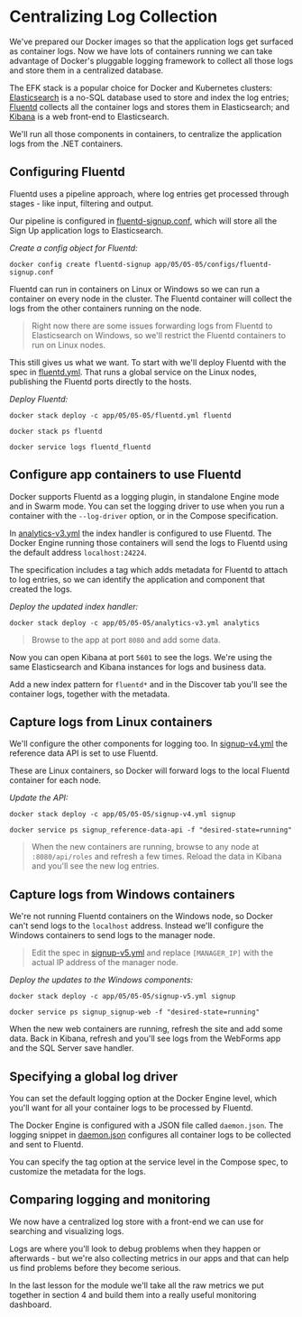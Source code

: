 # Centralizing Log Collection

We've prepared our Docker images so that the application logs get surfaced as container logs. Now we have lots of containers running we can take advantage of Docker's pluggable logging framework to collect all those logs and store them in a centralized database.

The EFK stack is a popular choice for Docker and Kubernetes clusters: [Elasticsearch]() is a no-SQL database used to store and index the log entries; [Fluentd]() collects all the container logs and stores them in Elasticsearch; and [Kibana]() is a web front-end to Elasticsearch.

We'll run all those components in containers, to centralize the application logs from the .NET containers.

## Configuring Fluentd

Fluentd uses a pipeline approach, where log entries get processed through stages - like input, filtering and output. 

Our pipeline is configured in [fluentd-signup.conf](../../app/05/05-05/configs/fluentd-signup.conf), which will store all the Sign Up application logs to Elasticsearch.

_Create a config object for Fluentd:_

```
docker config create fluentd-signup app/05/05-05/configs/fluentd-signup.conf
```

Fluentd can run in containers on Linux or Windows so we can run a container on every node in the cluster. The Fluentd container will collect the logs from the other containers running on the node.

> Right now there are some issues forwarding logs from Fluentd to Elasticsearch on Windows, so we'll restrict the Fluentd containers to run on Linux nodes.

This still gives us what we want. To start with we'll deploy Fluentd with the spec in [fluentd.yml](../../app/05/05-05/fluentd.yml). That runs a global service on the Linux nodes, publishing the Fluentd ports directly to the hosts. 

_Deploy Fluentd:_

```
docker stack deploy -c app/05/05-05/fluentd.yml fluentd

docker stack ps fluentd

docker service logs fluentd_fluentd
```

## Configure app containers to use Fluentd

Docker supports Fluentd as a logging plugin, in standalone Engine mode and in Swarm mode. You can set the logging driver to use when you run a container with the `--log-driver` option, or in the Compose specification.

In [analytics-v3.yml](../../app/05/05-05/analytics-v3.yml) the index handler is configured to use Fluentd. The Docker Engine running those containers will send the logs to Fluentd using the default address `localhost:24224`.

The specification includes a tag which adds metadata for Fluentd to attach to log entries, so we can identify the application and component that created the logs.

_Deploy the updated index handler:_

```
docker stack deploy -c app/05/05-05/analytics-v3.yml analytics
```

> Browse to the app at port `8080` and add some data.

Now you can open Kibana at port `5601` to see the logs. We're using the same Elasticsearch and Kibana instances for logs and business data.

Add a new index pattern for `fluentd*` and in the Discover tab you'll see the container logs, together with the metadata.

## Capture logs from Linux containers

We'll configure the other components for logging too. In [signup-v4.yml](../../app/05/05-05/signup-v4.yml) the reference data API is set to use Fluentd.

These are Linux containers, so Docker will forward logs to the local Fluentd container for each node.

_Update the API:_

```
docker stack deploy -c app/05/05-05/signup-v4.yml signup

docker service ps signup_reference-data-api -f "desired-state=running"
```

> When the new containers are running, browse to any node at `:8080/api/roles` and refresh a few times. Reload the data in Kibana and you'll see the new log entries.

## Capture logs from Windows containers

We're not running Fluentd containers on the Windows node, so Docker can't send logs to the `localhost` address. Instead we'll configure the Windows containers to send logs to the manager node.

> Edit the spec in [signup-v5.yml](../../app/05/05-05/signup-v5.yml) and replace `[MANAGER_IP]` with the actual IP address of the manager node.

_Deploy the updates to the Windows components:_

```
docker stack deploy -c app/05/05-05/signup-v5.yml signup

docker service ps signup_signup-web -f "desired-state=running"
```

When the new web containers are running, refresh the site and add some data. Back in Kibana, refresh and you'll see logs from the WebForms app and the SQL Server save handler.

## Specifying a global log driver

You can set the default logging option at the Docker Engine level, which you'll want for all your container logs to be processed by Fluentd.

The Docker Engine is configured with a JSON file called `daemon.json`. The logging snippet in [daemon.json](../../app/05/05-05/node/daemon.json) configures all container logs to be collected and sent to Fluentd.

You can specify the tag option at the service level in the Compose spec, to customize the metadata for the logs.

## Comparing logging and monitoring

We now have a centralized log store with a front-end we can use for searching and visualizing logs. 

Logs are where you'll look to debug problems when they happen or afterwards - but we're also collecting metrics in our apps and that can help us find problems before they become serious.

In the last lesson for the module we'll take all the raw metrics we put together in section 4 and build them into a really useful monitoring dashboard.